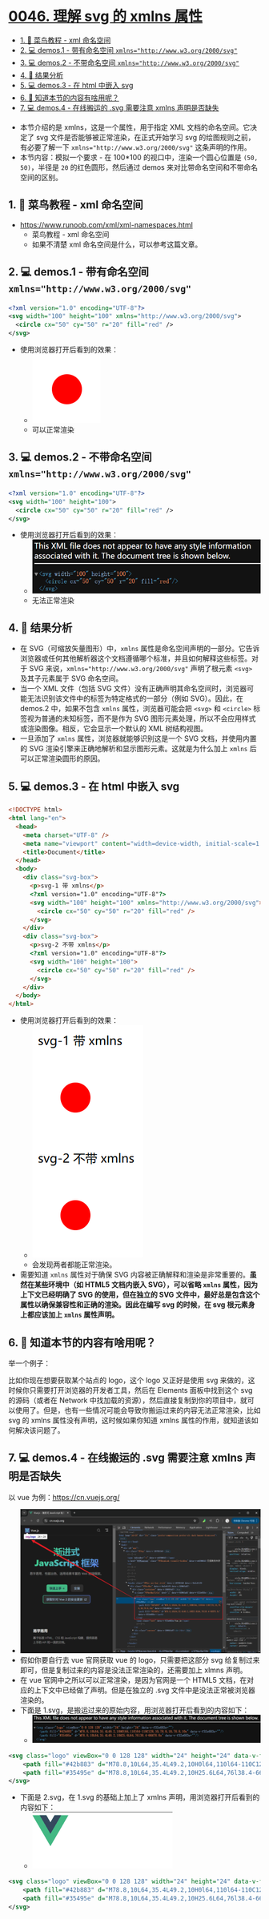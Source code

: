 # [0046. 理解 svg 的 xmlns 属性](https://github.com/Tdahuyou/svg/tree/main/0046.%20%E7%90%86%E8%A7%A3%20svg%20%E7%9A%84%20xmlns%20%E5%B1%9E%E6%80%A7)

<!-- region:toc -->
- [1. 🔗 菜鸟教程 - xml 命名空间](#1--菜鸟教程---xml-命名空间)
- [2. 💻 demos.1 - 带有命名空间 `xmlns="http://www.w3.org/2000/svg"`](#2--demos1---带有命名空间-xmlns="httpwwww3org2000svg")
- [3. 💻 demos.2 - 不带命名空间 `xmlns="http://www.w3.org/2000/svg"`](#3--demos2---不带命名空间-xmlns="httpwwww3org2000svg")
- [4. 📒 结果分析](#4--结果分析)
- [5. 💻 demos.3 - 在 html 中嵌入 svg](#5--demos3---在-html-中嵌入-svg)
- [6. 🤔 知道本节的内容有啥用呢？](#6--知道本节的内容有啥用呢)
- [7. 💻 demos.4 - 在线搬运的 .svg 需要注意 xmlns 声明是否缺失](#7--demos4---在线搬运的-svg-需要注意-xmlns-声明是否缺失)
<!-- endregion:toc -->
- 本节介绍的是 xmlns，这是一个属性，用于指定 XML 文档的命名空间。它决定了 svg 文件是否能够被正常渲染，在正式开始学习 svg 的绘图规则之前，有必要了解一下 `xmlns="http://www.w3.org/2000/svg"` 这条声明的作用。
- 本节内容：模拟一个要求 - 在 100*100 的视口中，渲染一个圆心位置是 `(50, 50)`，半径是 `20` 的红色圆形，然后通过 demos 来对比带命名空间和不带命名空间的区别。

## 1. 🔗 菜鸟教程 - xml 命名空间

- https://www.runoob.com/xml/xml-namespaces.html
  - 菜鸟教程 - xml 命名空间
  - 如果不清楚 xml 命名空间是什么，可以参考这篇文章。

## 2. 💻 demos.1 - 带有命名空间 `xmlns="http://www.w3.org/2000/svg"`

```xml
<?xml version="1.0" encoding="UTF-8"?>
<svg width="100" height="100" xmlns="http://www.w3.org/2000/svg">
  <circle cx="50" cy="50" r="20" fill="red" />
</svg>
```

- 使用浏览器打开后看到的效果：
  - ![](assets/2024-12-05-14-00-04.png)
  - 可以正常渲染

## 3. 💻 demos.2 - 不带命名空间 `xmlns="http://www.w3.org/2000/svg"`

```xml
<?xml version="1.0" encoding="UTF-8"?>
<svg width="100" height="100">
  <circle cx="50" cy="50" r="20" fill="red" />
</svg>
```

- 使用浏览器打开后看到的效果：
  - ![](assets/2024-12-05-14-00-34.png)
  - 无法正常渲染

## 4. 📒 结果分析

- 在 SVG（可缩放矢量图形）中，`xmlns` 属性是命名空间声明的一部分。它告诉浏览器或任何其他解析器这个文档遵循哪个标准，并且如何解释这些标签。对于 SVG 来说，`xmlns="http://www.w3.org/2000/svg"` 声明了根元素 `<svg>` 及其子元素属于 SVG 命名空间。
- 当一个 XML 文件（包括 SVG 文件）没有正确声明其命名空间时，浏览器可能无法识别该文件中的标签为特定格式的一部分（例如 SVG）。因此，在 demos.2 中，如果不包含 `xmlns` 属性，浏览器可能会把 `<svg>` 和 `<circle>` 标签视为普通的未知标签，而不是作为 SVG 图形元素处理，所以不会应用样式或渲染图像。相反，它会显示一个默认的 XML 树结构视图。
- 一旦添加了 `xmlns` 属性，浏览器就能够识别这是一个 SVG 文档，并使用内置的 SVG 渲染引擎来正确地解析和显示图形元素。这就是为什么加上 `xmlns` 后可以正常渲染圆形的原因。

## 5. 💻 demos.3 - 在 html 中嵌入 svg

```html
<!DOCTYPE html>
<html lang="en">
  <head>
    <meta charset="UTF-8" />
    <meta name="viewport" content="width=device-width, initial-scale=1.0" />
    <title>Document</title>
  </head>
  <body>
    <div class="svg-box">
      <p>svg-1 带 xmlns</p>
      <?xml version="1.0" encoding="UTF-8"?>
      <svg width="100" height="100" xmlns="http://www.w3.org/2000/svg">
        <circle cx="50" cy="50" r="20" fill="red" />
      </svg>
    </div>
    <div class="svg-box">
      <p>svg-2 不带 xmlns</p>
      <?xml version="1.0" encoding="UTF-8"?>
      <svg width="100" height="100">
        <circle cx="50" cy="50" r="20" fill="red" />
      </svg>
    </div>
  </body>
</html>
```

- 使用浏览器打开后看到的效果：
  - ![](assets/2024-12-05-14-10-09.png)
  - 会发现两者都能正常渲染。
- 需要知道 `xmlns` 属性对于确保 SVG 内容被正确解释和渲染是非常重要的。**虽然在某些环境中（如 HTML5 文档内嵌入 SVG），可以省略 `xmlns` 属性，因为上下文已经明确了 SVG 的使用，但在独立的 SVG 文件中，最好总是包含这个属性以确保兼容性和正确的渲染。因此在编写 svg 的时候，在 svg 根元素身上都应该加上 `xmlns` 属性声明。**

## 6. 🤔 知道本节的内容有啥用呢？

举一个例子：

比如你现在想要获取某个站点的 logo，这个 logo 又正好是使用 svg 来做的，这时候你只需要打开浏览器的开发者工具，然后在 Elements 面板中找到这个 svg 的源码（或者在 Network 中找加载的资源），然后直接复制到你的项目中，就可以使用了。但是，也有一些情况可能会导致你搬运过来的内容无法正常渲染，比如 svg 的 xmlns 属性没有声明，这时候如果你知道 xmlns 属性的作用，就知道该如何解决该问题了。

## 7. 💻 demos.4 - 在线搬运的 .svg 需要注意 xmlns 声明是否缺失

以 vue 为例：https://cn.vuejs.org/

- ![](assets/2024-12-09-14-53-23.png)
- 假如你要自行去 vue 官网获取 vue 的 logo，只需要把这部分 svg 给复制过来即可，但是复制过来的内容是没法正常渲染的，还需要加上 xlmns 声明。
- 在 vue 官网中之所以可以正常渲染，是因为官网是一个 HTML5 文档，在对应的上下文中已经做了声明。但是在独立的 .svg 文件中是没法正常被浏览器渲染的。
- 下面是 1.svg，是搬运过来的原始内容，用浏览器打开后看到的内容如下：
  - ![](assets/2024-12-09-15-01-53.png)

```xml
<svg class="logo" viewBox="0 0 128 128" width="24" height="24" data-v-f32e683e="">
    <path fill="#42b883" d="M78.8,10L64,35.4L49.2,10H0l64,110l64-110C128,10,78.8,10,78.8,10z" data-v-f32e683e=""></path>
    <path fill="#35495e" d="M78.8,10L64,35.4L49.2,10H25.6L64,76l38.4-66H78.8z" data-v-f32e683e=""></path>
</svg>
```

- 下面是 2.svg，在 1.svg 的基础上加上了 xmlns 声明，用浏览器打开后看到的内容如下：
  - ![](assets/2024-12-09-15-01-49.png)

```xml
<svg class="logo" viewBox="0 0 128 128" width="24" height="24" data-v-f32e683e="" xmlns="http://www.w3.org/2000/svg">
    <path fill="#42b883" d="M78.8,10L64,35.4L49.2,10H0l64,110l64-110C128,10,78.8,10,78.8,10z" data-v-f32e683e=""></path>
    <path fill="#35495e" d="M78.8,10L64,35.4L49.2,10H25.6L64,76l38.4-66H78.8z" data-v-f32e683e=""></path>
</svg>
```

